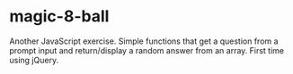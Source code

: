 # magic-8-ball
Another JavaScript exercise.
Simple functions that get a question from a prompt input and return/display a random answer from an array. First time using jQuery. 
